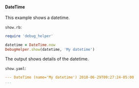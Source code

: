 #### DateTime

This example shows a datetime.

```show.rb```:
```ruby
require 'debug_helper'

datetime = DateTime.now
DebugHelper.show(datetime, 'My datetime')
```

The output shows details of the datetime.

```show.yaml```:
```yaml
--- DateTime (name='My datetime') 2018-06-29T09:27:24-05:00
...
```
